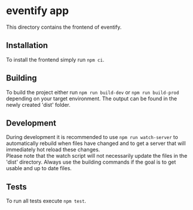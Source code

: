 # eventify app

This directory contains the frontend of eventify.

## Installation
To install the frontend simply run ```npm ci```.

## Building
To build the project either run ```npm run build-dev``` or ```npm run build-prod``` depending on your target environment. The output can be found in the newly created 'dist' folder.

## Development
During development it is recommended to use ```npm run watch-server``` to automatically rebuild when files have changed and to get a server that will immediately hot reload these changes.  
Please note that the watch script will not necessarily update the files in the 'dist' directory. Always use the building commands if the goal is to get usable and up to date files.

## Tests
To run all tests execute ```npm test```.
